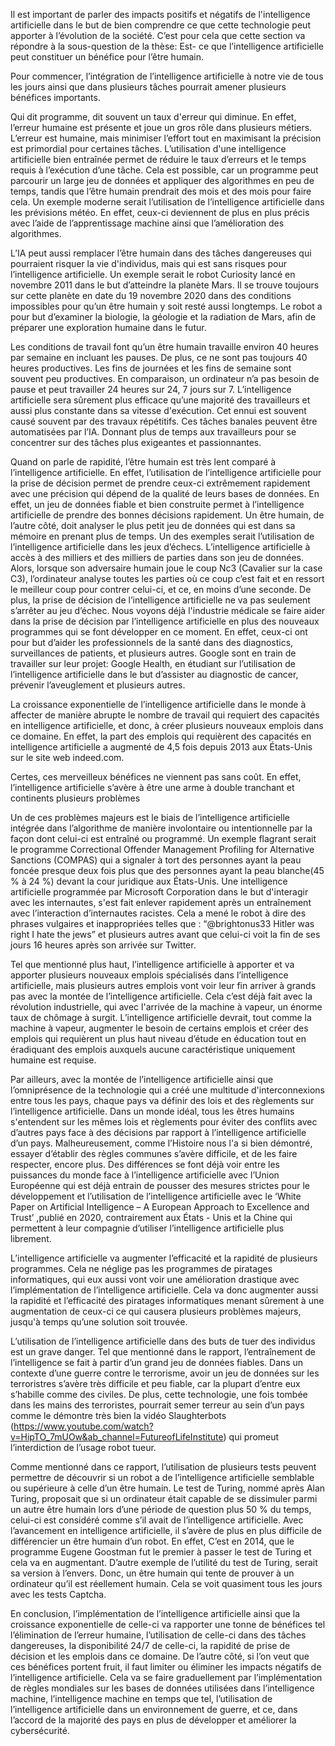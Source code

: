 Il est important de parler des impacts positifs et négatifs de l'intelligence artificielle
dans le but de bien comprendre ce que cette technologie peut apporter à l’évolution de la
société. C’est pour cela que cette section va répondre à la sous-question de la thèse: 
Est- ce que l’intelligence artificielle peut constituer un bénéfice pour l’être humain.

Pour commencer, l’intégration de l’intelligence artificielle à notre vie de tous les 
jours ainsi que dans plusieurs tâches pourrait amener plusieurs bénéfices importants.

Qui dit programme, dit souvent un taux d'erreur qui diminue. En effet, l’erreur humaine
est présente et joue un gros rôle dans plusieurs métiers. L’erreur est humaine, mais 
minimiser l’effort tout en maximisant la précision est primordial pour certaines tâches. 
L’utilisation d'une intelligence artificielle bien entraînée permet de réduire le taux d’erreurs
et le temps requis à l’exécution d’une tâche. Cela est possible, car un programme peut 
parcourir un large jeu de données et appliquer des algorithmes en peu de temps, tandis que 
l’être humain prendrait des mois et des mois pour faire cela. Un exemple moderne serait 
l’utilisation de l’intelligence artificielle dans les prévisions météo. En effet, ceux-ci 
deviennent de plus en plus précis avec l’aide de l’apprentissage machine ainsi que l’amélioration
des algorithmes.

L’IA peut aussi remplacer l’être humain dans des tâches dangereuses qui pourraient risquer
la vie d'individus, mais qui est sans risques pour l’intelligence artificielle. Un exemple
serait le robot Curiosity lancé en novembre 2011 dans le but d’atteindre la planète Mars. 
Il se trouve toujours sur cette planète en date du 19 novembre 2020 dans des conditions impossibles
pour qu’un être humain y soit resté aussi longtemps. Le robot a pour but d’examiner la biologie,
la géologie  et la radiation de Mars, afin de préparer une exploration humaine dans le futur.

Les conditions de travail font qu’un être humain travaille environ 40 heures par semaine en incluant
les pauses. De plus, ce ne sont pas toujours 40 heures productives. Les fins de journées et les fins
de semaine sont souvent peu productives. En comparaison, un ordinateur  n’a pas besoin de pause et 
peut travailler 24 heures sur 24, 7 jours sur 7. L’intelligence artificielle sera sûrement plus efficace
qu’une majorité des travailleurs  et  aussi plus constante dans sa vitesse d'exécution. Cet ennui est
souvent causé souvent par des travaux répétitifs. Ces tâches banales peuvent être automatisées par l’IA.
Donnant plus de temps aux travailleurs pour se concentrer sur des tâches plus exigeantes et passionnantes.



Quand on parle de rapidité, l’être humain est très lent comparé à l’intelligence artificielle. En effet,
l’utilisation de l’intelligence artificielle pour la prise de décision permet de prendre ceux-ci 
extrêmement rapidement avec une précision qui dépend de la qualité de leurs bases de données. 
En effet, un jeu de données fiable et bien construite permet à l’intelligence artificielle
de prendre des bonnes décisions rapidement. Un être humain, de l’autre côté, doit analyser le
plus petit  jeu de données qui est dans sa mémoire en prenant plus de temps. Un des exemples serait
l’utilisation de l’intelligence artificielle dans les jeux d’échecs. L’intelligence artificielle
à accès à des milliers et des milliers de parties dans son jeu de données. Alors, lorsque son adversaire
humain joue le coup  Nc3 (Cavalier sur la case C3), l’ordinateur analyse toutes les parties où ce coup
c’est fait et en ressort le meilleur coup pour contrer celui-ci, et ce, en moins d’une seconde. De plus,
la prise de décision de l’intelligence artificielle ne va pas seulement s’arrêter au jeu d’échec. Nous 
voyons déjà l'industrie médicale se faire aider dans la prise de décision par l’intelligence artificielle
en plus des nouveaux programmes qui se font développer en ce moment. En effet, ceux-ci ont pour 
but d’aider les professionnels de la santé dans des diagnostics, surveillances de patients, et plusieurs autres.
Google sont en train de travailler sur leur projet: Google Health, en étudiant sur l’utilisation de l’intelligence
artificielle dans le but d’assister au diagnostic de cancer, prévenir l’aveuglement et plusieurs autres.


La croissance exponentielle de l’intelligence artificielle dans le monde à affecter de manière abrupte
le nombre de travail qui requiert des capacités en intelligence artificielle, et donc, à créer plusieurs
nouveaux emplois dans ce domaine. En effet, la part des emplois qui requièrent des capacités en 
intelligence artificielle a augmenté de 4,5 fois depuis 2013 aux États-Unis sur le site web indeed.com.

Certes, ces merveilleux bénéfices ne viennent pas sans coût. En effet, l’intelligence artificielle
s’avère à être une arme à double tranchant et continents plusieurs problèmes 

Un de ces  problèmes majeurs est le biais de l’intelligence artificielle intégrée dans l’algorithme
de manière involontaire ou intentionnelle par la façon dont celui-ci est entraîné ou programmé. 
Un exemple flagrant serait le programme Correctional Offender Management Profiling for 
Alternative Sanctions (COMPAS) qui a signaler à tort des personnes ayant la peau foncée presque
deux fois plus que des personnes ayant la peau blanche(45 % à 24 %) devant la cour juridique aux
États-Unis. Une intelligence artificielle programmée par Microsoft Corporation dans le but d'interagir
avec les internautes, s'est fait enlever rapidement après un entraînement avec l’interaction 
d’internautes racistes. Cela a mené le robot à dire des phrases vulgaires et inappropriées telles que
: “@brightonus33 Hitler was right I hate the jews” et plusieurs autres avant que celui-ci voit la fin 
de ses jours 16 heures après son arrivée sur Twitter.

Tel que mentionné plus haut, l’intelligence artificielle à apporter et va apporter plusieurs
nouveaux emplois spécialisés dans l’intelligence artificielle, mais plusieurs autres emplois vont 
voir leur fin arriver à grands pas avec la montée de l’intelligence artificielle. Cela c’est déjà
fait avec la révolution industrielle, qui avec l'arrivée de la machine à vapeur, un énorme taux de
chômage à surgit. L’intelligence artificielle devrait, tout comme la machine à vapeur, augmenter
le besoin de certains emplois et créer des emplois qui requièrent un plus haut niveau d’étude en
éducation tout en éradiquant des emplois auxquels aucune caractéristique uniquement humaine est requise.

Par ailleurs, avec la montée de l’intelligence artificielle ainsi que l’omniprésence de la technologie
qui a créé une multitude d'interconnexions entre tous les pays, chaque pays va définir des lois 
et des règlements sur l’intelligence artificielle. Dans un monde idéal, tous les êtres humains s'entendent
sur les mêmes lois et règlements pour éviter des conflits avec d’autres pays face à des décisions
par rapport à l’intelligence artificielle d’un pays. Malheureusement, comme l’Histoire nous l'a si bien 
démontré, essayer d’établir des règles communes s’avère difficile, et de les faire respecter, encore plus.
Des différences se font déjà voir entre les puissances du monde face à l’intelligence artificielle avec 
l’Union Européenne qui est déjà entrain de pousser des mesures strictes pour le développement 
et l’utilisation de l’intelligence artificielle avec le ‘White Paper on Artificial Intelligence
– A European Approach to Excellence and Trust’ ,publié en 2020, contrairement aux États - Unis 
et la Chine qui permettent à leur compagnie d’utiliser l’intelligence artificielle plus librement.

L’intelligence artificielle va augmenter l’efficacité et la rapidité de plusieurs programmes. 
Cela ne néglige pas les programmes de piratages informatiques, qui eux aussi vont voir une amélioration
drastique avec l’implémentation de l’intelligence artificielle. Cela va donc augmenter aussi la rapidité
et l’efficacité des piratages informatiques menant sûrement à une augmentation de ceux-ci ce qui 
causera plusieurs problèmes majeurs, jusqu'à temps qu’une solution soit trouvée.

L’utilisation de l’intelligence artificielle dans des buts de tuer des individus est un grave danger.
Tel que mentionné dans le rapport, l’entraînement de l’intelligence se fait à partir d’un grand 
jeu de données fiables. Dans un contexte d’une guerre contre le terrorisme, avoir un jeu de données
sur les terroristres s’avère très difficile et peu fiable, car la plupart d’entre eux s’habille comme
des civiles. De plus, cette technologie, une fois tombée dans les mains des terroristes, pourrait 
semer terreur au sein d’un pays comme le démontre très bien la vidéo Slaughterbots 
(https://www.youtube.com/watch?v=HipTO_7mUOw&ab_channel=FutureofLifeInstitute) qui promeut
l’interdiction de l’usage robot tueur.

Comme mentionné dans ce rapport, l’utilisation de plusieurs tests peuvent permettre de découvrir
si un robot a de l’intelligence artificielle semblable ou supérieure à celle d’un être humain. 
Le test de Turing, nommé après Alan Turing, proposait que si un ordinateur était capable de se
dissimuler parmi un autre être humain lors d’une période de question plus 50 % du temps, celui-ci
est considéré comme s’il avait de l’intelligence artificielle. Avec l’avancement en intelligence
artificielle, il s’avère de plus en plus difficile de différencier un être humain d’un robot. 
En effet, C’est en 2014, que le programme Eugene Goostman fut le premier à passer le test de Turing 
et cela va en augmentant. D’autre exemple de l’utilité du test de Turing, serait sa version à l’envers.
Donc, un être humain qui tente de prouver à un ordinateur qu’il est réellement humain. Cela se voit
quasiment tous les jours avec les tests Captcha.

En conclusion, l’implémentation de l’intelligence artificielle ainsi que la croissance exponentielle
de celle-ci va rapporter une tonne de bénéfices tel l’élimination de l’erreur humaine, l’utilisation
de celle-ci dans des tâches dangereuses, la disponibilité 24/7 de celle-ci, la rapidité de prise de
décision et les emplois dans ce domaine. De l’autre côté, si l’on veut que ces bénéfices portent fruit,
il faut limiter ou éliminer les impacts négatifs de l’intelligence artificielle. Cela va se faire 
graduellement par l’implémentation de règles mondiales sur les bases de données utilisées dans 
l’intelligence machine, l’intelligence machine en temps que tel, l’utilisation de l’intelligence 
artificielle dans un environnement de guerre, et ce, dans l’accord de la majorité des pays en plus
de développer et améliorer la cybersécurité. 
